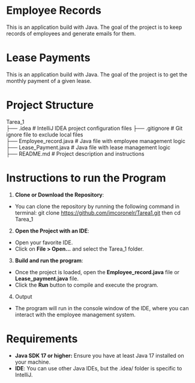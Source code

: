 # Employee Records
This is an application build with Java. The goal of the project is to keep records of employees and generate emails for them.
# Lease Payments
This is an application build with Java. The goal of the project is to get the monthly payment of a given lease.
# Project Structure
Tarea_1<br>
├── .idea # IntelliJ IDEA project configuration files
├── .gitignore # Git ignore file to exclude local files<br>
├── Employee_record.java # Java file with employee management logic<br>
├── Lease_Payment.java # Java file with lease management logic<br>
├── README.md # Project description and instructions<br>
#  Instructions to run the Program
1. **Clone or Download the Repository**:
* You can clone the repository by running the following command in terminal: git clone https://github.com/jmcoronelr/Tarea1.git then cd Tarea_1
2.  **Open the Project with an IDE**:
* Open your favorite IDE.
* Click on **File > Open...** and select the Tarea_1 folder.
3. **Build and run the program**:
* Once the project is loaded, open the **Employee_record.java** file or **Lease_payment.java** file.
* Click the **Run** button to compile and execute the program.
4. Output
* The program will run in the console window of the IDE, where you can interact with the employee management system.
# Requirements
* **Java SDK 17 or higher:** Ensure you have at least Java 17 installed on your machine.
* **IDE**: You can use other Java IDEs, but the .idea/ folder is specific to IntelliJ.